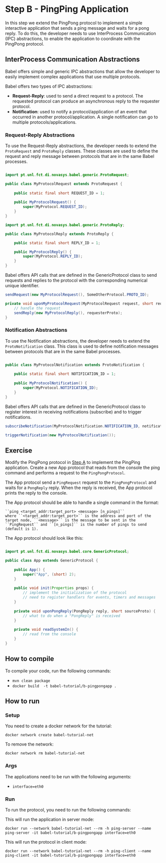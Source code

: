 # Step B - PingPing Application

In this step we extend the PingPong protocol to implement a simple interactive application that sends a ping message and waits for a pong reply.
To do this, the developer needs to use InterProcess Communication (IPC) abstractions, to enable the application to coordinate with the PingPong protocol.

## InterProcess Communication Abstractions

Babel offers simple and generic IPC abstractions that allow the developer to easily implement complex applications that use multiple protocols.

Babel offers two types of IPC abstractions:
- **Request-Reply**: used to send a direct request to a protocol. The requested protocol can produce an asynchronous reply to the requester protocol. 
- **Notification**: used to notify a protocol/application of an event that occurred in another protocol/application. A single notification can go to multiple protocols/applications.

### Request-Reply Abstractions

To use the Request-Reply abstractions, the developer needs to extend the `ProtoRequest` and `ProtoReply` classes.
These classes are used to define the request and reply message between protocols that are in the same Babel processes.

```java

import pt.unl.fct.di.novasys.babel.generic.ProtoRequest;

public class MyProtocolRequest extends ProtoRequest {
    
    public static final short REQUEST_ID = 1;
    
    public MyProtocolRequest() {
        super(MyProtocol.REQUEST_ID);
    }
}
```

```java
import pt.unl.fct.di.novasys.babel.generic.ProtoReply;

public class MyProtocolReply extends ProtoReply {

    public static final short REPLY_ID = 1;

    public MyProtocolReply() {
        super(MyProtocol.REPLY_ID);
    }
}

```

Babel offers API calls that are defined in the GenericProtocol class to send requests and replies to the protocol with the
corresponding numerical unique identifier.

```java
sendRequest(new MyProtocolRequest(), SomeOtherProtocol.PROTO_ID);
```

```java
private void uponMyProtocolRequest(MyProtocolRequest request, short requesterProto) {
    // handle the request
    sendReply(new MyProtocolReply(), requesterProto);
}
```

### Notification Abstractions

To use the Notification abstractions, the developer needs to extend the `ProtoNotification` class.
This class is used to define notification messages between protocols that are in the same Babel processes.

```java

public class MyProtocolNotification extends ProtoNotification {
    
    public static final short NOTIFICATION_ID = 1;
    
    public MyProtocolNotification() {
        super(MyProtocol.NOTIFICATION_ID);
    }
}
```

Babel offers API calls that are defined in the GenericProtocol class to register interest in receiving notifications (subscribe) and to trigger notifications.

```java
subscribeNotification(MyProtocolNotification.NOTIFICATION_ID, notificationHandler);
```

```java
triggerNotification(new MyProtocolNotification());
```

## Exercise

Modify the PingPong protocol in [Step A](../A-PingPong) to implement the PingPing application.
Create a new App protocol that reads from the console the ping command and performs a request to the ``PingPongProtocol``.

The App protocol send a ``PingRequest`` request to the ``PingPongProtocol`` and waits for a ``PongReply`` reply.
When the reply is received, the App protocol prints the reply to the console.

The App protocol should be able to handle a single command in the format:

    ``ping <target_addr:target_port> <message> [n_pings]``
    where ``<target_addr:target_port>`` is the address and port of the target node, ``<message>`` is the message to be sent in the ``PingRequest`` and ``[n_pings]`` is the number of pings to send (default is 1).


The App protocol should look like this:

```java

import pt.unl.fct.di.novasys.babel.core.GenericProtocol;

public class App extends GenericProtocol {
    
    public App() {
        super("App", (short) 2);
    }
    
    public void init(Properties props) {
        // implement the initialization of the protocol
        // need to register handlers for events, timers and messages
    }
    
    private void uponPongReply(PongReply reply, short sourceProto) {
        // what to do when a "PongReply" is received
    }
    
    private void readSystemIn() {
        // read from the console
    }
}

```

## How to compile

To compile your code, run the following commands:
- ``mvn clean package``
- ``docker build  -t babel-tutorial/b-pingpongapp .``

## How to run

### Setup
You need to create a docker network for the tutorial:

``docker network create babel-tutorial-net``

To remove the network:

``docker network rm babel-tutorial-net``

### Args

The applications need to be run with the following arguments:
- ``interface=eth0``


### Run
To run the protocol, you need to run the following commands:

This will run the application in server mode:

``docker run --network babel-tutorial-net --rm -h ping-server --name ping-server -it babel-tutorial/b-pingpongapp interface=eth0``

This will run the protocol in client mode:

``docker run --network babel-tutorial-net --rm -h ping-client --name ping-client -it babel-tutorial/b-pingpongapp interface=eth0``